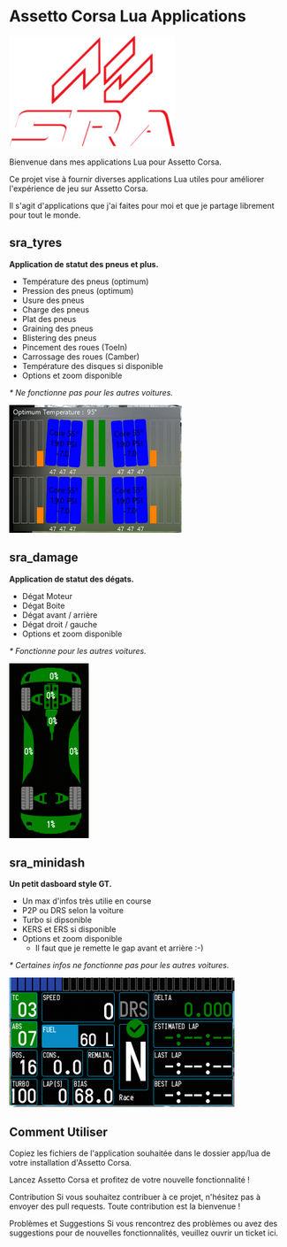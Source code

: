 # Assetto Corsa Lua Applications
![My Image](sra.png)

Bienvenue dans mes applications Lua pour Assetto Corsa. 

Ce projet vise à fournir diverses applications Lua utiles pour améliorer l'expérience de jeu sur Assetto Corsa.

Il s'agit d'applications que j'ai faites pour moi et que je partage librement pour tout le monde.

## sra_tyres
**Application de statut des pneus et plus.**

- Température des pneus (optimum)
- Pression des pneus (optimum)
- Usure des pneus
- Charge des pneus
- Plat des pneus
- Graining des pneus
- Blistering des pneus
- Pincement des roues (ToeIn)
- Carrossage des roues (Camber)
- Température des disques si disponible
- Options et zoom disponible

_* Ne fonctionne pas pour les autres voitures._

![My Image](tyres.png)

## sra_damage
**Application de statut des dégats.**

- Dégat Moteur
- Dégat Boite
- Dégat avant / arrière
- Dégat droit / gauche
- Options et zoom disponible

_* Fonctionne pour les autres voitures._

![My Image](damage.png)


## sra_minidash
**Un petit dasboard style GT.**

- Un max d'infos très utilie en course
- P2P ou DRS selon la voiture
- Turbo si dipsonible
- KERS et ERS si disponible
- Options et zoom disponible
  * Il faut que je remette le gap avant et arrière :-)

_* Certaines infos ne fonctionne pas pour les autres voitures._

![My Image](minidash.png)

## Comment Utiliser

Copiez les fichiers de l'application souhaitée dans le dossier app/lua de votre installation d'Assetto Corsa.

Lancez Assetto Corsa et profitez de votre nouvelle fonctionnalité !

Contribution
Si vous souhaitez contribuer à ce projet, n'hésitez pas à envoyer des pull requests. Toute contribution est la bienvenue !

Problèmes et Suggestions
Si vous rencontrez des problèmes ou avez des suggestions pour de nouvelles fonctionnalités, veuillez ouvrir un ticket ici.


